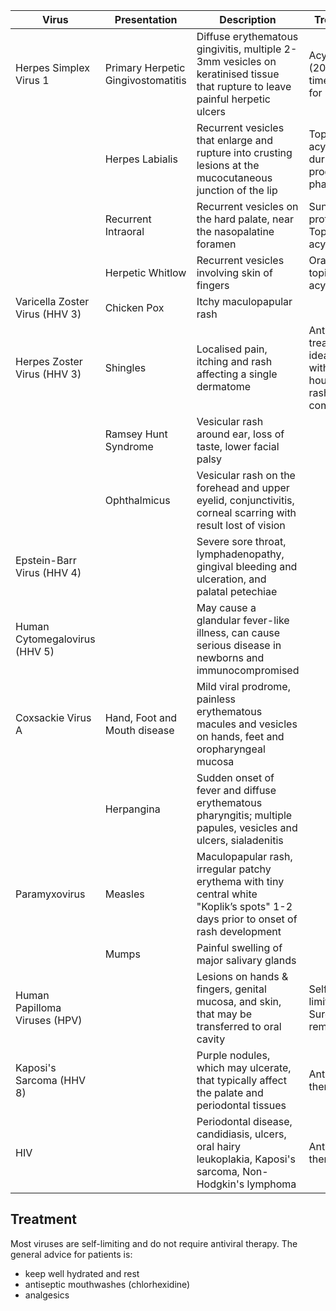 
| Virus                          | Presentation                       | Description                                                                                                                        | Treatment                                                      |
| ------------------------------ | ---------------------------------- | ---------------------------------------------------------------------------------------------------------------------------------- | -------------------------------------------------------------- |
| Herpes Simplex Virus 1         | Primary Herpetic Gingivostomatitis | Diffuse erythematous gingivitis, multiple 2-3mm vesicles on keratinised tissue that rupture to leave painful herpetic ulcers       | Acyclovir (200mg 5 times a day for 5 days)                     |
|                                | Herpes Labialis                    | Recurrent vesicles that enlarge and rupture into crusting lesions at the mucocutaneous junction of the lip                         | Topical acyclovir during prodromal phase                       |
|                                | Recurrent Intraoral                | Recurrent vesicles on the hard palate, near the nasopalatine foramen                                                               | Sun protection, Topical acyclovir                              |
|                                | Herpetic Whitlow                   | Recurrent vesicles involving skin of fingers                                                                                       | Oral or topical acyclovir                                      |
| Varicella Zoster Virus (HHV 3) | Chicken Pox                        | Itchy maculopapular rash                                                                                                           |                                                                |
| Herpes Zoster Virus (HHV 3)    | Shingles                           | Localised pain, itching and rash affecting a single dermatome                                                                      | Antiviral treatment ideally within 72 hours of rash commencing |
|                                | Ramsey Hunt Syndrome               | Vesicular rash around ear, loss of taste, lower facial palsy                                                                       |                                                                |
|                                | Ophthalmicus                       | Vesicular rash on the forehead and upper eyelid, conjunctivitis, corneal scarring with result lost of vision                       |                                                                |
| Epstein-Barr Virus (HHV 4)     |                                    | Severe sore throat, lymphadenopathy, gingival bleeding and ulceration, and palatal petechiae                                       |                                                                |
| Human Cytomegalovirus (HHV 5)  |                                    | May cause a glandular fever-like illness, can cause serious disease in newborns and immunocompromised                              |                                                                |
| Coxsackie Virus A              | Hand, Foot and Mouth disease       | Mild viral prodrome, painless erythematous macules and vesicles on hands, feet and oropharyngeal mucosa                            |                                                                |
|                                | Herpangina                         | Sudden onset of fever and diffuse erythematous pharyngitis; multiple papules, vesicles and ulcers, sialadenitis                    |                                                                |
| Paramyxovirus                  | Measles                            | Maculopapular rash, irregular patchy erythema with tiny central white "Koplik’s spots" 1-2 days prior to onset of rash development |                                                                |
|                                | Mumps                              | Painful swelling of major salivary glands                                                                                          |                                                                |
| Human Papilloma Viruses (HPV)  |                                    | Lesions on hands & fingers, genital mucosa, and skin, that may be transferred to oral cavity                                       | Self-limiting, Surgical removal                                |
| Kaposi's Sarcoma (HHV 8)       |                                    | Purple nodules, which may ulcerate, that typically affect the palate and periodontal tissues                                       | Antiretroviral therapy                                         |
| HIV                            |                                    | Periodontal disease, candidiasis, ulcers, oral hairy leukoplakia, Kaposi's sarcoma, Non-Hodgkin's lymphoma                         | Antiretroviral therapy                                         |


## Treatment
Most viruses are self-limiting and do not require antiviral therapy. The general advice for patients is:
* keep well hydrated and rest
* antiseptic mouthwashes (chlorhexidine)
* analgesics